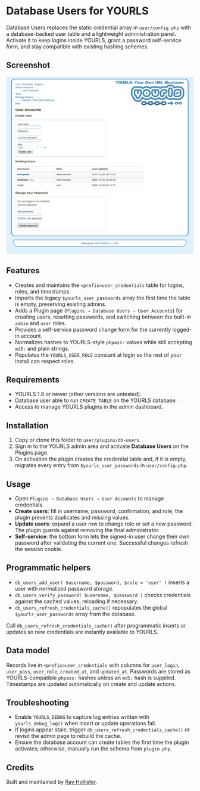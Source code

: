 # Database Users for YOURLS

Database Users replaces the static credential array in `user/config.php` with a database-backed user table and a lightweight administration panel. Activate it to keep logins inside YOURLS, grant a password self-service form, and stay compatible with existing hashing schemes.

## Screenshot

![Database Users plugin screenshot](screenshot-1.png)

## Features
- Creates and maintains the `<prefix>user_credentials` table for logins, roles, and timestamps.
- Imports the legacy `$yourls_user_passwords` array the first time the table is empty, preserving existing admins.
- Adds a Plugin page (`Plugins → Database Users → User Accounts`) for creating users, resetting passwords, and switching between the built-in `admin` and `user` roles.
- Provides a self-service password change form for the currently logged-in account.
- Normalizes hashes to YOURLS-style `phpass:` values while still accepting `md5:` and plain strings.
- Populates the `YOURLS_USER_ROLE` constant at login so the rest of your install can respect roles.

## Requirements
- YOURLS 1.8 or newer (other versions are untested).
- Database user able to run `CREATE TABLE` on the YOURLS database.
- Access to manage YOURLS plugins in the admin dashboard.

## Installation
1. Copy or clone this folder to `user/plugins/db-users`.
2. Sign in to the YOURLS admin area and activate **Database Users** on the Plugins page.
3. On activation the plugin creates the credential table and, if it is empty, migrates every entry from `$yourls_user_passwords` in `user/config.php`.

## Usage
- Open `Plugins → Database Users → User Accounts` to manage credentials.
- **Create users**: fill in username, password, confirmation, and role; the plugin prevents duplicates and missing values.
- **Update users**: expand a user row to change role or set a new password. The plugin guards against removing the final administrator.
- **Self-service**: the bottom form lets the signed-in user change their own password after validating the current one. Successful changes refresh the session cookie.

## Programmatic helpers
- `db_users_add_user( $username, $password, $role = 'user' )` inserts a user with normalized password storage.
- `db_users_verify_password( $username, $password )` checks credentials against the cached values, reloading if necessary.
- `db_users_refresh_credentials_cache()` repopulates the global `$yourls_user_passwords` array from the database.

Call `db_users_refresh_credentials_cache()` after programmatic inserts or updates so new credentials are instantly available to YOURLS.

## Data model
Records live in `<prefix>user_credentials` with columns for `user_login`, `user_pass`, `user_role`, `created_at`, and `updated_at`. Passwords are stored as YOURLS-compatible `phpass:` hashes unless an `md5:` hash is supplied. Timestamps are updated automatically on create and update actions.

## Troubleshooting
- Enable `YOURLS_DEBUG` to capture log entries written with `yourls_debug_log()` when insert or update operations fail.
- If logins appear stale, trigger `db_users_refresh_credentials_cache()` or revisit the admin page to rebuild the cache.
- Ensure the database account can create tables the first time the plugin activates; otherwise, manually run the schema from `plugin.php`.

## Credits
Built and maintained by [Ray Hollister](https://rayhollister.com).
